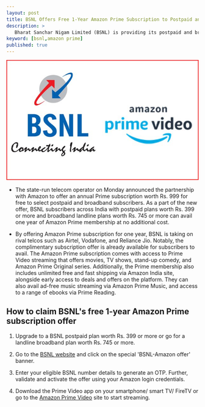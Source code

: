 ```yaml
---
layout: post
title: BSNL Offers Free 1-Year Amazon Prime Subscription to Postpaid and Broadband Users & How to Claim It
description: >
   Bharat Sanchar Nigam Limited (BSNL) is providing its postpaid and broadband subscribers a free 1-year subscription of Amazon Prime service.
keyword: [bsnl,amazon prime]
published: true
---
```

 ![bsnl](/assets/img/blog/bsnlamzn.jpg)
* The state-run telecom operator on Monday announced the partnership with Amazon to offer an annual Prime subscription worth Rs. 999 for free to select postpaid and broadband subscribers. As a part of the new offer, BSNL subscribers across India with postpaid plans worth Rs. 399 or more and broadband landline plans worth Rs. 745 or more can avail one year of Amazon Prime membership at no additional cost.

* By offering Amazon Prime subscription for one year, BSNL is taking on rival telcos such as Airtel, Vodafone, and Reliance Jio. Notably, the complimentary subscription offer is already available for subscribers to avail. The Amazon Prime subscription comes with access to Prime Video streaming that offers movies, TV shows, stand-up comedy, and Amazon Prime Original series. Additionally, the Prime membership also includes unlimited free and fast shipping via Amazon India site, alongside early access to deals and offers on the platform. They can also avail ad-free music streaming via Amazon Prime Music, and access to a range of ebooks via Prime Reading.
## How to claim BSNL's free 1-year Amazon Prime subscription offer

1. Upgrade to a BSNL postpaid plan worth Rs. 399 or more or go for a landline broadband plan worth Rs. 745 or more.

2. Go to the [BSNL website](https://portal2.bsnl.in/myportal/) and click on the special 'BSNL-Amazon offer' banner.

3. Enter your eligible BSNL number details to generate an OTP. Further, validate and activate the offer using your Amazon login credentials.

4. Download the Prime Video app on your smartphone/ smart TV/ FireTV or go to the [Amazon Prime Video](https://www.primevideo.com/) site to start streaming.

